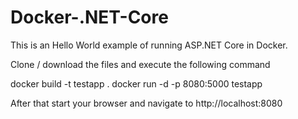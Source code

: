 # Docker-.NET-Core

This is an Hello World example of running ASP.NET Core in Docker.

Clone / download the files and execute the following command

docker build -t testapp .
docker run -d -p 8080:5000 testapp

After that start your browser and navigate to http://localhost:8080
